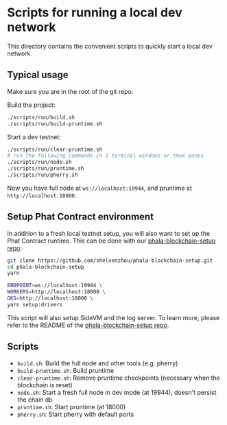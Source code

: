 # Scripts for running a local dev network

This directory contains the convenient scripts to quickly start a local dev network.

## Typical usage

Make sure you are in the root of the git repo.

Build the project:

```bash
./scripts/run/build.sh
./scripts/run/build-pruntime.sh
```

Start a dev testnet:

```bash
./scripts/run/clear-pruntime.sh
# run the following commands in 3 terminal windows or tmux panes
./scripts/run/node.sh
./scripts/run/pruntime.sh
./scripts/run/pherry.sh
```

Now you have full node at `ws://localhost:19944`, and pruntime at `http://localhost:18000`.

## Setup Phat Contract environment

In addition to a fresh local testnet setup, you will also want to set up the Phat Contract runtime. This can be done with our [phala-blockchain-setup repo](https://github.com/shelvenzhou/phala-blockchain-setup):

```bash
git clone https://github.com/shelvenzhou/phala-blockchain-setup.git
cd phala-blockchain-setup
yarn

ENDPOINT=ws://localhost:19944 \
WORKERS=http://localhost:18000 \
GKS=http://localhost:18000 \
yarn setup:drivers
```

This script will also setup SideVM and the log server. To learn more, please refer to the README of the [phala-blockchain-setup repo](https://github.com/shelvenzhou/phala-blockchain-setup).

## Scripts

- `build.sh`: Build the full node and other tools (e.g. pherry)
- `build-pruntime.sh`: Build pruntime
- `clear-pruntime.sh`: Remove pruntime checkpoints (necessary when the blockchain is reset)
- `node.sh`: Start a fresh full node in dev mode (at 19944); doesn't persist the chain db
- `pruntime.sh`: Start pruntime (at 18000)
- `pherry.sh`: Start pherry with default ports


